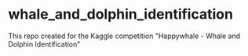 # whale_and_dolphin_identification
This repo created for the Kaggle competition "Happywhale - Whale and Dolphin Identification"
